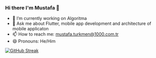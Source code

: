 ### Hi there I'm Mustafa 👋


- 🔭 I’m currently working on Algoritma
- 💬 Ask me about Flutter, mobile app development and architecture of mobile applicaton
- 📫 How to reach me: mustafa.turkmen@1000.com.tr
- 😄 Pronouns: He/Him

[![GitHub Streak](https://streak-stats.demolab.com?user=mustafa-turkmen-alg&theme=dark&hide_border=true&mode=weekly&exclude_days=Sun%2CSat)](https://git.io/streak-stats)
